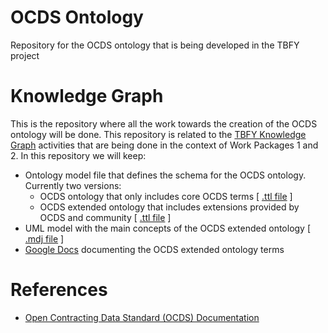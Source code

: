 # OCDS Ontology
Repository for the OCDS ontology that is being developed in the TBFY project

# Knowledge Graph
This is the repository where all the work towards the creation of the OCDS ontology will be done. This repository is related to the [TBFY Knowledge Graph](https://github.com/TBFY/knowledge-graph) activities that are being done in the context of Work Packages 1 and 2. In this repository we will keep:

* Ontology model file that defines the schema for the OCDS ontology. Currently two versions:
  * OCDS ontology that only includes core OCDS terms [ [.ttl file](https://github.com/TBFY/ocds-ontology/blob/master/model/ocds.ttl) ]
  * OCDS extended ontology that includes extensions provided by OCDS and community [ [.ttl file](https://github.com/TBFY/ocds-ontology/blob/master/model/ocds-extended.ttl) ]
* UML model with the main concepts of the OCDS extended ontology [ [.mdj file](https://github.com/TBFY/ocds-ontology/blob/master/model/ocds-ontology-model.mdj) ]
* [Google Docs](https://docs.google.com/document/d/1xUkFq3y1CtZGppkliAIDXXGV5Ff3TwCVgu4yeN1wUOg/edit?usp=sharing) documenting the OCDS extended ontology terms

# References

* [Open Contracting Data Standard (OCDS) Documentation](http://standard.open-contracting.org/latest/en/)
